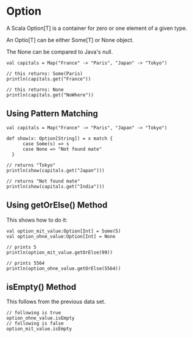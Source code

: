 # Option
A Scala Option[T] is a container for zero or one element of a given type.

An Optio[T] can be either Some[T] or None object.

The None can be compared to Java's null.

```
val capitals = Map("France" -> "Paris", "Japan" -> "Tokyo")

// this returns: Some(Paris)
println(capitals.get("France"))

// this returns: None
println(capitals.get("NoWhere"))

```

## Using Pattern Matching
```
val capitals = Map("France" -> "Paris", "Japan" -> "Tokyo")

def show(x: Option[String]) = x match {
      case Some(s) => s
      case None => "Not found mate"
  }

// returns "Tokyo"
println(show(capitals.get("Japan")))

// returns "Not found mate"
println(show(capitals.get("India")))

```

## Using getOrElse() Method
This shows how to do it:

```
val option_mit_value:Option[Int] = Some(5)
val option_ohne_value:Option[Int] = None 

// prints 5
println(option_mit_value.getOrElse(99))

// prints 5564
println(option_ohne_value.getOrElse(5564))

```

## isEmpty() Method
This follows from the previous data set.

```
// following is true
option_ohne_value.isEmpty
// following is false
option_mit_value.isEmpty
```





